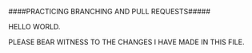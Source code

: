 ####PRACTICING BRANCHING AND PULL REQUESTS#####

HELLO WORLD.  

PLEASE BEAR WITNESS TO THE CHANGES I HAVE MADE IN THIS FILE. 

<!-- #PROBLEMS / SOLUTIONS LOG

# problem: edit locations ('/:id/edit') did not work and would call up the regions controller
#   solution: :name and :id were being interpreted as the same - changed URL to '/location/:id/edit'

